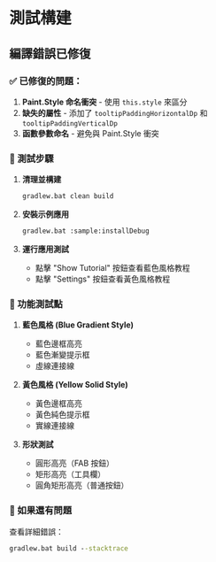 # 測試構建

## 編譯錯誤已修復

### ✅ 已修復的問題：
1. **Paint.Style 命名衝突** - 使用 `this.style` 來區分
2. **缺失的屬性** - 添加了 `tooltipPaddingHorizontalDp` 和 `tooltipPaddingVerticalDp`
3. **函數參數命名** - 避免與 Paint.Style 衝突

### 📱 測試步驟

1. **清理並構建**
   ```cmd
   gradlew.bat clean build
   ```

2. **安裝示例應用**
   ```cmd
   gradlew.bat :sample:installDebug
   ```

3. **運行應用測試**
   - 點擊 "Show Tutorial" 按鈕查看藍色風格教程
   - 點擊 "Settings" 按鈕查看黃色風格教程

### 🎨 功能測試點

1. **藍色風格 (Blue Gradient Style)**
   - 藍色邊框高亮
   - 藍色漸變提示框
   - 虛線連接線

2. **黃色風格 (Yellow Solid Style)**
   - 黃色邊框高亮
   - 黃色純色提示框
   - 實線連接線

3. **形狀測試**
   - 圓形高亮（FAB 按鈕）
   - 矩形高亮（工具欄）
   - 圓角矩形高亮（普通按鈕）

### 🐛 如果還有問題

查看詳細錯誤：
```cmd
gradlew.bat build --stacktrace
```